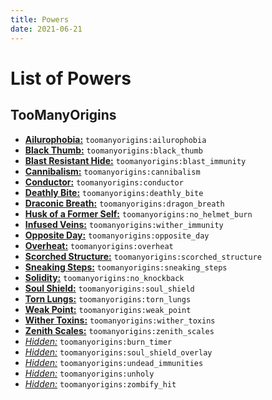 ```yaml
---
title: Powers
date: 2021-06-21
---
```

# List of Powers

## TooManyOrigins
* [**Ailurophobia:**](https://github.com/MerchantPug/toomanyorigins/blob/master/src/main/resources/data/toomanyorigins/powers/ailurophobia.json) `toomanyorigins:ailurophobia`
* [**Black Thumb:**](https://github.com/MerchantPug/toomanyorigins/blob/master/src/main/resources/data/toomanyorigins/powers/black_thumb.json) `toomanyorigins:black_thumb`
* [**Blast Resistant Hide:**](https://github.com/MerchantPug/toomanyorigins/blob/master/src/main/resources/data/toomanyorigins/powers/blast_immunity.json) `toomanyorigins:blast_immunity`
* [**Cannibalism:**](https://github.com/MerchantPug/toomanyorigins/blob/master/src/main/resources/data/toomanyorigins/powers/cannibalism.json) `toomanyorigins:cannibalism`
* [**Conductor:**](https://github.com/MerchantPug/toomanyorigins/blob/master/src/main/resources/data/toomanyorigins/powers/conductor.json) `toomanyorigins:conductor`
* [**Deathly Bite:**](https://github.com/MerchantPug/toomanyorigins/blob/master/src/main/resources/data/toomanyorigins/powers/deathly_bite.json) `toomanyorigins:deathly_bite`
* [**Draconic Breath:**](https://github.com/MerchantPug/toomanyorigins/blob/master/src/main/resources/data/toomanyorigins/powers/dragon_breath.json) `toomanyorigins:dragon_breath`
* [**Husk of a Former Self:**](https://github.com/MerchantPug/toomanyorigins/blob/master/src/main/resources/data/toomanyorigins/powers/no_helmet_burn.json) `toomanyorigins:no_helmet_burn`
* [**Infused Veins:**](https://github.com/MerchantPug/toomanyorigins/blob/master/src/main/resources/data/toomanyorigins/powers/wither_immunity.json) `toomanyorigins:wither_immunity`
* [**Opposite Day:**](https://github.com/MerchantPug/toomanyorigins/blob/master/src/main/resources/data/toomanyorigins/powers/opposite_day.json) `toomanyorigins:opposite_day`
* [**Overheat:**](https://github.com/MerchantPug/toomanyorigins/blob/master/src/main/resources/data/toomanyorigins/powers/overheat.json) `toomanyorigins:overheat`
* [**Scorched Structure:**](https://github.com/MerchantPug/toomanyorigins/blob/master/src/main/resources/data/toomanyorigins/powers/scorched_structure.json) `toomanyorigins:scorched_structure`
* [**Sneaking Steps:**](https://github.com/MerchantPug/toomanyorigins/blob/master/src/main/resources/data/toomanyorigins/powers/sneaking_steps.json) `toomanyorigins:sneaking_steps`
* [**Solidity:**](https://github.com/MerchantPug/toomanyorigins/blob/master/src/main/resources/data/toomanyorigins/powers/no_knockback.json) `toomanyorigins:no_knockback`
* [**Soul Shield:**](https://github.com/MerchantPug/toomanyorigins/blob/master/src/main/resources/data/toomanyorigins/powers/soul_shield.json) `toomanyorigins:soul_shield`
* [**Torn Lungs:**](https://github.com/MerchantPug/toomanyorigins/blob/master/src/main/resources/data/toomanyorigins/powers/torn_lungs.json) `toomanyorigins:torn_lungs`
* [**Weak Point:**](https://github.com/MerchantPug/toomanyorigins/blob/master/src/main/resources/data/toomanyorigins/powers/weak_point.json) `toomanyorigins:weak_point`
* [**Wither Toxins:**](https://github.com/MerchantPug/toomanyorigins/blob/master/src/main/resources/data/toomanyorigins/powers/wither_toxins.json) `toomanyorigins:wither_toxins`
* [**Zenith Scales:**](https://github.com/MerchantPug/toomanyorigins/blob/master/src/main/resources/data/toomanyorigins/powers/zenith_scales.json) `toomanyorigins:zenith_scales`
* [*Hidden:*](https://github.com/MerchantPug/toomanyorigins/blob/master/src/main/resources/data/toomanyorigins/powers/burn_timer.json) `toomanyorigins:burn_timer`
* [*Hidden:*](https://github.com/MerchantPug/toomanyorigins/blob/master/src/main/resources/data/toomanyorigins/powers/soul_shield_overlay.json) `toomanyorigins:soul_shield_overlay`
* [*Hidden:*](https://github.com/MerchantPug/toomanyorigins/blob/master/src/main/resources/data/toomanyorigins/powers/undead_immunities.json) `toomanyorigins:undead_immunities`
* [*Hidden:*](https://github.com/MerchantPug/toomanyorigins/blob/master/src/main/resources/data/toomanyorigins/powers/unholy.json) `toomanyorigins:unholy`
* [*Hidden:*](https://github.com/MerchantPug/toomanyorigins/blob/master/src/main/resources/data/toomanyorigins/powers/zombify_hit.json) `toomanyorigins:zombify_hit`